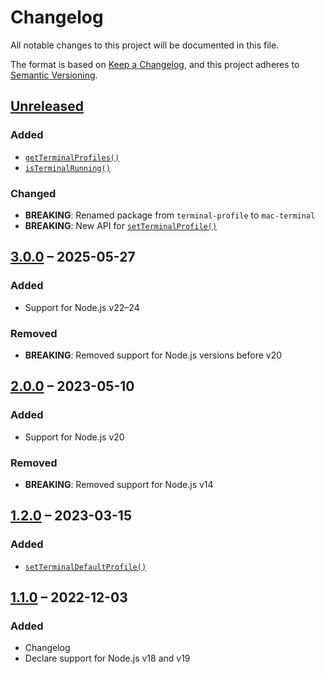 # Changelog

All notable changes to this project will be documented in this file.

The format is based on [Keep a Changelog](https://keepachangelog.com/en/1.0.0/),
and this project adheres to [Semantic Versioning](https://semver.org/spec/v2.0.0.html).

## [Unreleased](https://github.com/patrik-csak/mac-terminal/compare/v3.0.0...HEAD)

### Added

- [`getTerminalProfiles()`](readme.md#getterminalprofiles)
- [`isTerminalRunning()`](readme.md#isterminalrunning)

### Changed

- **BREAKING**: Renamed package from `terminal-profile` to `mac-terminal`
- **BREAKING**: New API for [`setTerminalProfile()`](readme.md#setterminalprofile)

## [3.0.0](https://github.com/patrik-csak/mac-terminal/compare/v2.0.0...v3.0.0) – 2025-05-27

### Added

- Support for Node.js v22–24

### Removed

- **BREAKING**: Removed support for Node.js versions before v20

## [2.0.0](https://github.com/patrik-csak/mac-terminal/compare/v1.2.0...v2.0.0) – 2023-05-10

### Added

- Support for Node.js v20

### Removed

- **BREAKING**: Removed support for Node.js v14

## [1.2.0](https://github.com/patrik-csak/mac-terminal/compare/v1.1.0...v1.2.0) – 2023-03-15

### Added

- [`setTerminalDefaultProfile()`](readme.md#setterminaldefaultprofile)

## [1.1.0](https://github.com/patrik-csak/mac-terminal/compare/v1.0.3...v1.1.0) – 2022-12-03

### Added

- Changelog
- Declare support for Node.js v18 and v19
